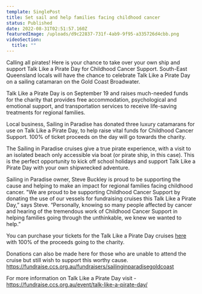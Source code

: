 ```yaml
---
template: SinglePost
title: Set sail and help families facing childhood cancer
status: Published
date: 2022-08-31T02:51:57.160Z
featuredImage: /uploads/d9c22837-731f-4ab9-9f95-a335726d4cbb.png
videoSection:
  title: ""
---
```

Calling all pirates! Here is your chance to take over your own ship and support Talk Like a
Pirate Day for Childhood Cancer Support. South-East Queensland locals will have the chance
to celebrate Talk Like a Pirate Day on a sailing catamaran on the Gold Coast Broadwater.

Talk Like a Pirate Day is on September 19 and raises much-needed funds for the charity that
provides free accommodation, psychological and emotional support, and transportation services
to receive life-saving treatments for regional families.

Local business, Sailing in Paradise has donated three luxury catamarans for use on Talk Like
a Pirate Day, to help raise vital funds for Childhood Cancer Support. 100% of ticket proceeds on
the day will go towards the charity.

The Sailing in Paradise cruises give a true pirate experience, with a visit to an isolated beach
only accessible via boat (or pirate ship, in this case). This is the perfect opportunity to kick off
school holidays and support Talk Like a Pirate Day with your own shipwrecked adventure.

Sailing in Paradise owner, Steve Buckley is proud to be supporting the cause and helping to
make an impact for regional families facing childhood cancer.
"We are proud to be supporting Childhood Cancer Support by donating the use of our vessels
for fundraising cruises this Talk Like a Pirate Day,” says Steve.
“Personally, knowing so many people affected by cancer and hearing of the tremendous work
of Childhood Cancer Support in helping families going through the unthinkable, we knew we
wanted to help.”

You can purchase your tickets for the Talk Like a Pirate Day cruises [here](cruise/talk-like-a-pirate-day-cruise/) with 100% of the proceeds going to the charity.

Donations can also be made here for those who are unable to attend the cruise but still wish to support this worthy cause.   https://fundraise.ccs.org.au/fundraisers/sailinginparadisegoldcoast

For more information on Talk Like a Pirate Day visit - https://fundraise.ccs.org.au/event/talk-like-a-pirate-day/